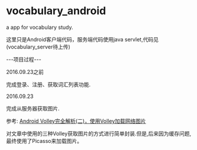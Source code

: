 # vocabulary_android
<p>a app for vocabulary study.</p>
<p>这里只是Android客户端代码，服务端代码使用java servlet,代码见(vocabulary_server待上传)</p>

---项目过程---

2016.09.23之前
<p>完成登录、注册、获取词汇列表功能.</p>

2016.09.23
<p>完成从服务器获取图片.</p>
<p>参考: <a href="http://blog.csdn.net/guolin_blog/article/details/17482165">Android Volley完全解析(二)，使用Volley加载网络图片</a> </p>
<p>对文章中使用的三种Volley获取图片的方式进行简单封装.但是,后来因为缓存问题,最终使用了Picasso来加载图片。</p>

